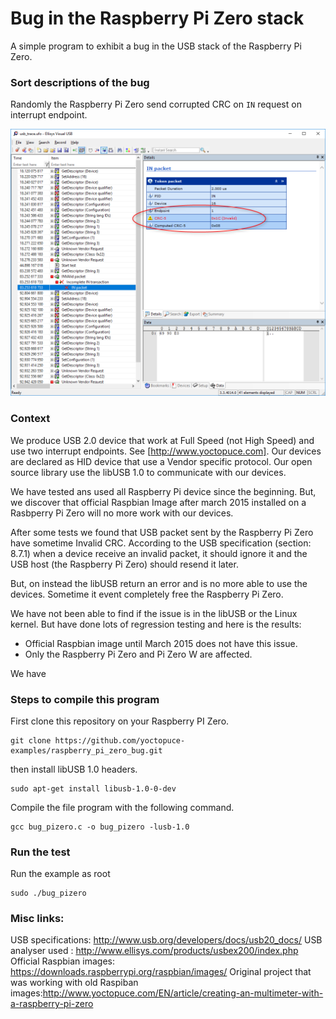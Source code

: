 # Bug in the Raspberry Pi Zero stack
A simple program to exhibit a bug in the USB stack of the Raspberry Pi Zero.

### Sort descriptions of the bug

Randomly the Raspberry Pi Zero send corrupted CRC on ``IN`` request on interrupt endpoint.

![Screenshot of the USB trace](screen_capture.png)

### Context

We produce USB 2.0 device that work at Full Speed (not High Speed) and use two interrupt endpoints. See [http://www.yoctopuce.com]. Our devices are declared as HID device that use a Vendor specific protocol. Our open source library use the libUSB 1.0 to communicate with our devices.

We have tested ans used all Raspberry Pi device since the beginning. But, we discover that official Raspbian Image after march 2015 installed on a Rasbperry Pi Zero will no more work with our devices.

After some tests we found that USB packet sent by the Raspberry Pi Zero have sometime Invalid CRC. According to the USB specification (section: 8.7.1) when a device receive an invalid packet, it should ignore it and the USB host (the Raspberry Pi Zero) should resend it later.

But, on instead the libUSB return an error and is no more able to use the devices. Sometime it event completely free the Raspberry Pi Zero.

We have not been able to find if the issue is in the libUSB or the Linux kernel. But have done lots of regression testing and here is the results:

* Official Raspbian image until March 2015 does not have this issue.
* Only the Raspberry Pi Zero and Pi Zero W are affected.

We have


### Steps to compile this program

First clone this repository on your Raspberry PI Zero.
```
git clone https://github.com/yoctopuce-examples/raspberry_pi_zero_bug.git
```

then install libUSB 1.0 headers.
```
sudo apt-get install libusb-1.0-0-dev
```

Compile the file program with the following command.
```
gcc bug_pizero.c -o bug_pizero -lusb-1.0
```


### Run the test



Run the example as root
```
sudo ./bug_pizero
```


### Misc links:
USB specifications: http://www.usb.org/developers/docs/usb20_docs/
USB analyser used : http://www.ellisys.com/products/usbex200/index.php
Official Raspbian images: https://downloads.raspberrypi.org/raspbian/images/
Original project that was working with old Raspiban images:http://www.yoctopuce.com/EN/article/creating-an-multimeter-with-a-raspberry-pi-zero
